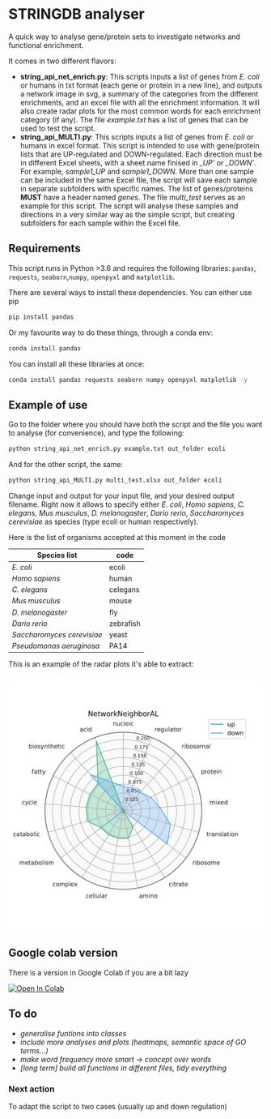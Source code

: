 # STRINGDB analyser
A quick way to analyse gene/protein sets to investigate networks and functional enrichment.

It comes in two different flavors:
* **string_api_net_enrich.py**: This scripts inputs a list of genes from _E. coli_ or humans in txt format (each gene or protein in a new line), and outputs a network image in svg, a summary of the categories from the different enrichments, and an excel file with all the enrichment information. It will also create radar plots for the most common words for each enrichment category (if any). The file _example.txt_ has a list of genes that can be used to test the script. 
* **string_api_MULTI.py**: This scripts inputs a list of genes from _E. coli_ or humans in excel format. This script is intended to use with gene/protein lists that are UP-regulated and DOWN-regulated. Each direction must be in different Excel sheets, with a sheet name finised in _\_UP'_ or _\_DOWN'_. For example, _sample1\_UP_ and _sample1\_DOWN_. More than one sample can be included in the same Excel file, the script will save each sample in separate subfolders with specific names. The list of genes/proteins **MUST** have a header named _genes_. The file _multi_test_ serves as an example for this script. The script will analyse these samples and directions in a very similar way as the simple script, but creating subfolders for each sample within the Excel file. 



## Requirements

This script runs in Python >3.6 and requires the following libraries: `pandas`, `requests`, `seaborn`,`numpy`, `openpyxl` and `matplotlib`.

There are several ways to install these dependencies. You can either use pip

```bash
pip install pandas
```

Or my favourite way to do these things, through a conda env:

```bash
conda install pandas
```

You can install all these libraries at once:

```bash
conda install pandas requests seaborn numpy openpyxl matplotlib -y
```

## Example of use

Go to the folder where you should have both the script and the file you want to analyse (for convenience), and type the following:

```bash
python string_api_net_enrich.py example.txt out_folder ecoli
```

And for the other script, the same:

```bash
python string_api_MULTI.py multi_test.xlsx out_folder ecoli
```

Change input and output for your input file, and your desired output filename.
Right now it allows to specify either _E. coli_, _Homo sapiens_, _C. elegans_, _Mus musculus_, _D. melanogaster_, _Dario rerio_, _Saccharomyces cerevisiae_ as species (type ecoli or human respectively).

Here is the list of organisms accepted at this moment in the code

|Species list| code|
|------------|-----|
|_E. coli_| ecoli |
|_Homo sapiens_| human |
|_C. elegans_ | celegans |
|_Mus musculus_| mouse |
|_D. melanogaster_| fly |
|_Dario rerio_| zebrafish |
|_Saccharomyces cerevisiae_| yeast|
|_Pseudomonas aeruginosa_| PA14|

This is an example of the radar plots it's able to extract:

![alt text](https://github.com/dmartimarti/STRINGDB_analyser/blob/main/figs/radar_example.JPG)


## Google colab version

There is a version in Google Colab if you are a bit lazy

[![Open In Colab](https://colab.research.google.com/assets/colab-badge.svg)](https://colab.research.google.com/drive/1pMRsXxKZX_L20ehAleMw2yHH79q1uUIK?usp=sharing)


## To do

* _generalise funtions into classes_
* _include more analyses and plots (heatmaps, semantic space of GO terms...)_
* _make word frequency more smart -> concept over words_
* _[long term] build all functions in different files, tidy everything_

### Next action

To adapt the script to two cases (usually up and down regulation) 
